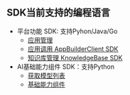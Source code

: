## SDK当前支持的编程语言
- 平台功能 SDK: 支持Pyhon/Java/Go
    - [应用管理](../../BasisModule/Platform/Application/get_app_list.md)
    - [应用调用 AppBuilderClient SDK](../../BasisModule/Platform/Application/appbuilder_client.md) 
    - [知识库管理 KnowledgeBase SDK](../../BasisModule/Platform/KnowledgeBase/knowledgebase.md)
- AI基础能力组件 SDK：支持Python
    - [获取模型列表](../../BasisModule/Model/get_model_list.md)
    - [基础能力组件](../../docs/BasisModule/Platform/CustomComponents/components.md)